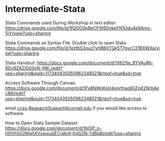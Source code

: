 # Intermediate-Stata
Stata Commands used During Workshop in text editor: 
https://drive.google.com/file/d/1fQGO0pBeCFW6DvkpYN1Udu4e8Ams-5jY/view?usp=sharing

Stata Commands as Syntax File. Double click to open Stata. 
https://drive.google.com/file/d/1eztbS3ouzTyhBBXTQk5T7gvcC21BXWXa/view?usp=sharing

Stata Handout: 
https://docs.google.com/document/d/1X621te_9YVAuRh-8Dv8ZAZiDd3nN-4W_/edit?usp=sharing&ouid=117340435050962348521&rtpof=true&sd=true

Access Software Through Canvas: 
https://docs.google.com/document/d/1Px8NWoKpV4onrthao60ZpX2NrbAec89j/edit?usp=sharing&ouid=117340435050962348521&rtpof=true&sd=true

email ccss-ResearchSupport@cornell.edu if you would like access to software.

How to Open Stata Sample Dataset:  
https://docs.google.com/document/d/1bOIP_n-HDVhS02MqhXVxwxuQECp8p9-K4SZN-TdBpBI/edit?usp=sharing
